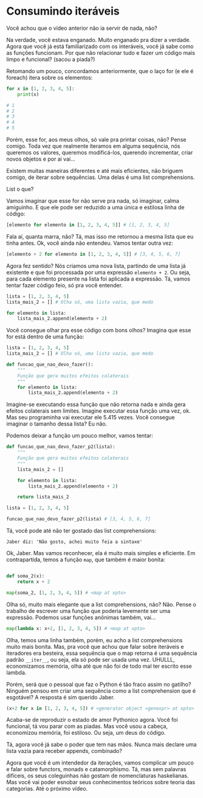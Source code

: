 # Consumindo iteráveis

Você achou que o vídeo anterior não ia servir de nada, não?

Na verdade, você estava enganado. Muito enganado pra dizer a verdade. Agora que você já está familiarizado com os interáveis, você já sabe como as funções funcionam. Por que não relacionar tudo e fazer um código mais limpo e funcional? (sacou a piada?)

Retomando um pouco, concordamos anteriormente, que o laço for (e ele é foreach) itera sobre os elementos:

```Python
for x in [1, 2, 3, 4, 5]:
    print(x)

# 1
# 2
# 3
# 4
# 5
```

Porém, esse for, aos meus olhos, só vale pra printar coisas, não? Pense comigo. Toda vez que realmente iteramos em alguma sequência, nós queremos os valores, queremos modificá-los, querendo incrementar, criar novos objetos e por ai vai...

Existem muitas maneiras diferentes e até mais eficientes, não briguem comigo, de iterar sobre sequências. Uma delas é uma list comprehensions.

List o que?

Vamos imaginar que esse for não serve pra nada, só imaginar, calma amiguinho. E que ele pode ser reduzido a uma única e estilosa linha de código:

```Python
[elemento for elemento in [1, 2, 3, 4, 5]] # [1, 2, 3, 4, 5]
```

Fala aí, quanta marra, não? Tá, mas isso me retornou a mesma lista que eu tinha antes. Ok, você ainda não entendeu. Vamos tentar outra vez:

```Python
[elemento + 2 for elemento in [1, 2, 3, 4, 5]] # [3, 4, 5, 6, 7]
```

Agora fez sentido? Nós criamos uma nova lista, partindo de uma lista já existente e que foi processada por uma expressão `elemento + 2`. Ou seja, para cada elemento presente na lista foi aplicada a expressão. Tá, vamos tentar fazer código feio, só pra você entender.


```Python
lista = [1, 2, 3, 4, 5]
lista_mais_2 = [] # Olha só, uma lista vazia, que medo

for elemento in lista:
    lista_mais_2.append(elemento + 2)
```

Você consegue olhar pra esse código com bons olhos? Imagina que esse for está dentro de uma função:

```Python
lista = [1, 2, 3, 4, 5]
lista_mais_2 = [] # Olha só, uma lista vazia, que medo

def funcao_que_nao_devo_fazer():
    """
    Função que gera muitos efeitos colaterais
    """
    for elemento in lista:
        lista_mais_2.append(elemento + 2)
```

Imagine-se executando essa função que não retorna nada e ainda gera efeitos colaterais sem limites. Imagine executar essa função uma vez, ok. Mas seu programinha vai executar ele 5.415 vezes. Você consegue imaginar o tamanho dessa lista? Eu não.

Podemos deixar a função um pouco melhor, vamos tentar:

```Python
def funcao_que_nao_devo_fazer_p2(lista):
    """
    Função que gera muitos efeitos colaterais
    """
    lista_mais_2 = []

    for elemento in lista:
        lista_mais_2.append(elemento + 2)

    return lista_mais_2

lista = [1, 2, 3, 4, 5]

funcao_que_nao_devo_fazer_p2(lista) # [3, 4, 5, 6, 7]
```

Tá, você pode até não ter gostado das list comprehensions:

`Jaber diz: 'Não gosto, achei muito feia a sintaxe'`

Ok, Jaber. Mas vamos reconhecer, ela é muito mais simples e eficiente. Em contrapartida, temos a função `map`, que também é maior bonita:

```Python

def soma_2(x):
    return x + 2

map(soma_2, [1, 2, 3, 4, 5]) # <map at xpto>
```

Olha só, muito mais elegante que a list comprehensions, não? Não. Pense o trabalho de escrever uma função que poderia levemente ser uma expressão. Podemos usar funções anônimas também, vai...

```Python
map(lambda x: x+2, [1, 2, 3, 4, 5]) # <map at xpto>
```

Olha, temos uma linha também, porém, eu acho a list comprehensions muito mais bonita. Mas, pra você que achou que falar sobre iteráveis e iteradores era besteira, essa sequência que o map retorna é uma sequência padrão `__iter__`, ou seja, ela só pode ser usada uma vez. UHULLL, economizamos memória, olha até que não foi de todo mal ter escrito esse lambda.

Porém, será que o pessoal que faz o Python é tão fraco assim no gatilho? Ninguém pensou em criar uma sequência como a list comprehension que é esgotável? A resposta é sim querido Jaber.

```Python
(x+2 for x in [1, 2, 3, 4, 5]) # <generator object <genexpr> at xpto>
```

Acaba-se de reproduzir o estado de amor Pythonico agora. Você foi funcional, tá vou parar com as piadas. Mas você usou a cabeça, economizou memória, foi estiloso. Ou seja, um deus do código.

Tá, agora você já sabe o poder que tem nas mãos. Nunca mais declare uma lista vazia para receber appends, combinado?

Agora que você é um intendedor da iterações, vamos complicar um pouco e falar sobre functors, monads e catamorphismo. Tá, mas sem palavras difíceis, os seus coleguinhas não gostam de nomenclaturas haskelianas. Mas você vai poder esnobar seus conhecimentos teóricos sobre teoria das categorias. Até o próximo vídeo.
